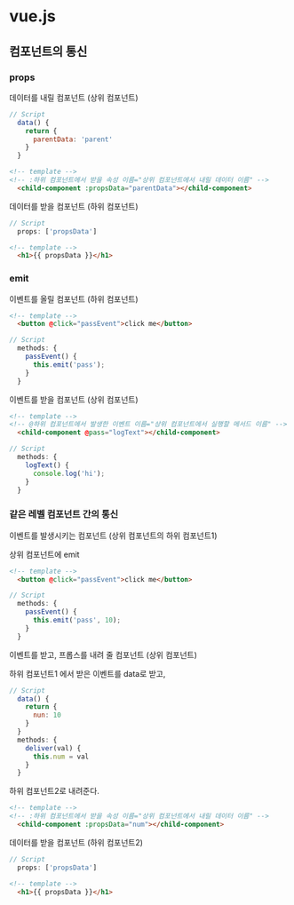 # vue.js

## 컴포넌트의 통신
### props

데이터를 내릴 컴포넌트 (상위 컴포넌트)

```javascript
// Script
  data() {
    return {
      parentData: 'parent'
    }
  }
```

```html
<!-- template -->
<!-- :하위 컴포넌트에서 받을 속성 이름="상위 컴포넌트에서 내릴 데이터 이름" -->
  <child-component :propsData="parentData"></child-component>

```


데이터를 받을 컴포넌트 (하위 컴포넌트)

```javascript
// Script
  props: ['propsData']
```

```html
<!-- template -->
  <h1>{{ propsData }}</h1>

```

### emit

이벤트를 올릴 컴포넌트 (하위 컴포넌트)

```html
<!-- template -->
  <button @click="passEvent">click me</button>
```

```javascript
// Script
  methods: {
    passEvent() {
      this.emit('pass');
    }
  }
```

이벤트를 받을 컴포넌트 (상위 컴포넌트)

```html
<!-- template -->
<!-- @하위 컴포넌트에서 발생한 이벤트 이름="상위 컴포넌트에서 실행할 메서드 이름" -->
  <child-component @pass="logText"></child-component>

```

```javascript
// Script
  methods: {
    logText() {
      console.log('hi');
    }
  }
```

### 같은 레벨 컴포넌트 간의 통신

이벤트를 발생시키는 컴포넌트 (상위 컴포넌트의 하위 컴포넌트1)

상위 컴포넌트에 emit

```html
<!-- template -->
  <button @click="passEvent">click me</button>
```

```javascript
// Script
  methods: {
    passEvent() {
      this.emit('pass', 10);
    }
  }
```

이벤트를 받고, 프롭스를 내려 줄 컴포넌트 (상위 컴포넌트)

하위 컴포넌트1 에서 받은 이벤트를 data로 받고,

```javascript
// Script
  data() {
    return {
      nun: 10
    }
  }
  methods: {
    deliver(val) {
      this.num = val
    }
  }
```

하위 컴포넌트2로 내려준다.

```html
<!-- template -->
<!-- :하위 컴포넌트에서 받을 속성 이름="상위 컴포넌트에서 내릴 데이터 이름" -->
  <child-component :propsData="num"></child-component>
```

데이터를 받을 컴포넌트 (하위 컴포넌트2)

```javascript
// Script
  props: ['propsData']
```

```html
<!-- template -->
  <h1>{{ propsData }}</h1>

```

